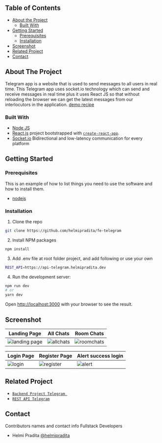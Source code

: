 ## Table of Contents

* [About the Project](#about-the-project)
  * [Built With](#built-with)
* [Getting Started](#getting-started)
  * [Prerequisites](#prerequisites)
  * [Installation](#installation)
* [Screenshot](#screenshot)
* [Related Project](#related-project)
* [Contact](#contact)

## About The Project

Telegram app is a website that is used to send messages to all users in real time. This Telegram app uses socket.io technology which can send and receive messages in real time plus it uses React JS so that without reloading the browser we can get the latest messages from our interlocutors in the application. [demo recipe](https://telegram.helmipradita.dev/)

### Built With

* [Node JS](https://nodejs.org/en/docs/)
* [React.js](https://reactjs.org/) project bootstrapped with [`create-react-app`](https://github.com/facebook/react/).
* [Socket.io](https://socket.io/) Bidirectional and low-latency communication for every platform

## Getting Started

### Prerequisites

This is an example of how to list things you need to use the software and how to install them.

* [nodejs](https://nodejs.org/en/download/)

### Installation

1. Clone the repo
```bash
git clone https://github.com/helmipradita/fe-telegram
```
2. Install NPM packages
```bash
npm install
```
3. Add .env file at root folder project, and add following or use your own
```bash
REST_API=https://api-telegram.helmipradita.dev
```
4. Run the development server:

```bash
npm run dev
# or
yarn dev
```

Open [http://localhost:3000](http://localhost:3000) with your browser to see the result.

## Screenshot

| Landing Page | All Chats | Room Chats |
| ------------- | ------------- | ------------- |
| ![landing page](https://i.imgur.com/v95lAp0.png) | ![allchats](https://i.imgur.com/0GMolgJ.png) | ![roomchats](https://i.imgur.com/SYlKCEp.png) |

| Login Page | Register Page | Alert success login |
| ------------- | ------------- | ------------- |
| ![login](https://i.imgur.com/kap3YOJ.png) | ![register](https://i.imgur.com/vmwjvMd.png) | ![alert](https://i.imgur.com/ckdsMsI.png) |


## Related Project
* [`Backend Project Telegram `](https://github.com/helmipradita/be-telegram)
* [`REST API Telegram`](https://api-telegram.helmipradita.dev)

## Contact

Contributors names and contact info Fullstack Developers

* Helmi Pradita [@helmipradita](https://github.com/helmipradita)
